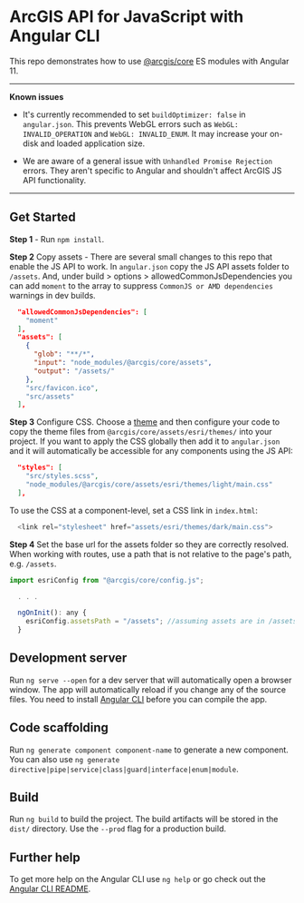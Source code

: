 # ArcGIS API for JavaScript with Angular CLI

This repo demonstrates how to use [@arcgis/core](https://www.npmjs.com/package/@arcgis/core) ES modules with Angular 11. 

---
**Known issues**

* It's currently recommended to set `buildOptimizer: false` in `angular.json`. This prevents WebGL errors such as `WebGL: INVALID_OPERATION` and `WebGL: INVALID_ENUM`. It may increase your on-disk and loaded application size.

* We are aware of a general issue with `Unhandled Promise Rejection` errors. They aren't specific to Angular and shouldn't affect ArcGIS JS API functionality. 

---

## Get Started

**Step 1** - Run `npm install`. 

**Step 2** Copy assets - There are several small changes to this repo that enable the JS API to work. In `angular.json` copy the JS API assets folder to `/assets`. And, under build > options > allowedCommonJsDependencies you can add `moment` to the array to suppress `CommonJS or AMD dependencies` warnings in dev builds.

```json
  "allowedCommonJsDependencies": [
    "moment"
  ],
  "assets": [
    {
      "glob": "**/*",
      "input": "node_modules/@arcgis/core/assets",
      "output": "/assets/"
    },
    "src/favicon.ico",
    "src/assets"
  ],

```

**Step 3** Configure CSS. Choose a [theme](https://developers.arcgis.com/javascript/latest/guide/styling/index.html#themes) and then configure your code to copy the theme files from `@arcgis/core/assets/esri/themes/` into your project.  If you want to apply the CSS globally then add it to `angular.json` and it will automatically be accessible for any components using the JS API:

```json
  "styles": [
    "src/styles.scss",
    "node_modules/@arcgis/core/assets/esri/themes/light/main.css"
  ],
```

To use the CSS at a component-level, set a CSS link in `index.html`:

```javascript
  <link rel="stylesheet" href="assets/esri/themes/dark/main.css">
```

**Step 4** Set the base url for the assets folder so they are correctly resolved. When working with routes, use a path that is not relative to the page's path, e.g. `/assets`.

```javascript
import esriConfig from "@arcgis/core/config.js";

  . . .

  ngOnInit(): any {
    esriConfig.assetsPath = "/assets"; //assuming assets are in /assets
  }
```

## Development server

Run `ng serve --open` for a dev server that will automatically open a browser window. The app will automatically reload if you change any of the source files. You need to install [Angular CLI](https://cli.angular.io/) before you can compile the app. 

## Code scaffolding

Run `ng generate component component-name` to generate a new component. You can also use `ng generate directive|pipe|service|class|guard|interface|enum|module`.

## Build

Run `ng build` to build the project. The build artifacts will be stored in the `dist/` directory. Use the `--prod` flag for a production build.

## Further help

To get more help on the Angular CLI use `ng help` or go check out the [Angular CLI README](https://github.com/angular/angular-cli/blob/master/README.md).
